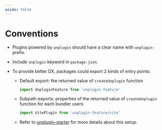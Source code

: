 ```yaml
---
aside: false
---
```


# Conventions
- Plugins powered by `unplugin` should have a clear name with `unplugin-` prefix.
- Include `unplugin` keyword in `package.json`.
- To provide better DX, packages could export 2 kinds of entry points:

  - Default export: the returned value of `createUnplugin` function

    ```ts
    import UnpluginFeature from 'unplugin-feature'
    ```

  - Subpath exports: properties of the returned value of `createUnplugin` function for each bundler users

    ```ts
    import VitePlugin from 'unplugin-feature/vite'
    ```

  - Refer to [unplugin-starter](https://github.com/unplugin/unplugin-starter) for more details about this setup.
